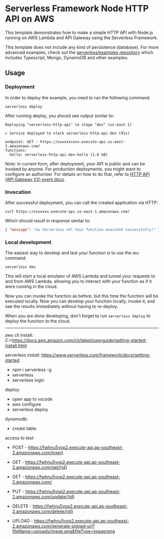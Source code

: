 <!--
title: 'AWS Simple HTTP Endpoint example in NodeJS'
description: 'This template demonstrates how to make a simple HTTP API with Node.js running on AWS Lambda and API Gateway using the Serverless Framework.'
layout: Doc
framework: v4
platform: AWS
language: nodeJS
authorLink: 'https://github.com/serverless'
authorName: 'Serverless, Inc.'
authorAvatar: 'https://avatars1.githubusercontent.com/u/13742415?s=200&v=4'
-->

# Serverless Framework Node HTTP API on AWS

This template demonstrates how to make a simple HTTP API with Node.js running on AWS Lambda and API Gateway using the Serverless Framework.

This template does not include any kind of persistence (database). For more advanced examples, check out the [serverless/examples repository](https://github.com/serverless/examples/) which includes Typescript, Mongo, DynamoDB and other examples.

## Usage

### Deployment

In order to deploy the example, you need to run the following command:

```
serverless deploy
```

After running deploy, you should see output similar to:

```
Deploying "serverless-http-api" to stage "dev" (us-east-1)

✔ Service deployed to stack serverless-http-api-dev (91s)

endpoint: GET - https://xxxxxxxxxx.execute-api.us-east-1.amazonaws.com/
functions:
  hello: serverless-http-api-dev-hello (1.6 kB)
```

_Note_: In current form, after deployment, your API is public and can be invoked by anyone. For production deployments, you might want to configure an authorizer. For details on how to do that, refer to [HTTP API (API Gateway V2) event docs](https://www.serverless.com/framework/docs/providers/aws/events/http-api).

### Invocation

After successful deployment, you can call the created application via HTTP:

```
curl https://xxxxxxx.execute-api.us-east-1.amazonaws.com/
```

Which should result in response similar to:

```json
{ "message": "Go Serverless v4! Your function executed successfully!" }
```

### Local development

The easiest way to develop and test your function is to use the `dev` command:

```
serverless dev
```

This will start a local emulator of AWS Lambda and tunnel your requests to and from AWS Lambda, allowing you to interact with your function as if it were running in the cloud.

Now you can invoke the function as before, but this time the function will be executed locally. Now you can develop your function locally, invoke it, and see the results immediately without having to re-deploy.

When you are done developing, don't forget to run `serverless deploy` to deploy the function to the cloud.

---------------------------------------

aws cli install:
C:>https://docs.aws.amazon.com/cli/latest/userguide/getting-started-install.html

serverless install:
https://www.serverless.com/framework/docs/getting-started
- npm i serverless -g
- serverless
- serverless login

deploy:
- open app to vscode
- aws configure
- serverless deploy

dynamodb:
- create table

access to test:
- POST - https://fwhnu5yop2.execute-api.ap-southeast-2.amazonaws.com/insert
- GET - https://fwhnu5yop2.execute-api.ap-southeast-2.amazonaws.com/get/{id}
- GET - https://fwhnu5yop2.execute-api.ap-southeast-2.amazonaws.com/
- PUT - https://fwhnu5yop2.execute-api.ap-southeast-2.amazonaws.com/update/{id}
- DELETE - https://fwhnu5yop2.execute-api.ap-southeast-2.amazonaws.com/delete/{id}

- UPLOAD - https://fwhnu5yop2.execute-api.ap-southeast-2.amazonaws.com/generate-signed-url?fileName=uploads/image.png&fileType=image/png
